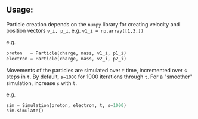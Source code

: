 ## Usage:
Particle creation depends on the `numpy` library for creating velocity and position vectors `v_i, p_i`, e.g. `v1_i = np.array([1,3,])`

e.g.
````python
proton   = Particle(charge, mass, v1_i, p1_i)
electron = Particle(charge, mass, v2_i, p2_i)
````

Movements of the particles are simulated over `t` time, incremented over `s` steps in `t`. By default, `s=1000` for 1000 iterations through `t`. For a "smoother" simulation, increase `s` with `t`.

e.g.
````python
sim = Simulation(proton, electron, t, s=1000)
sim.simulate()
````
